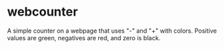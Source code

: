 # webcounter
A simple counter on a webpage that uses "-" and "+" with colors.
Positive values are green, negatives are red, and zero is black.
